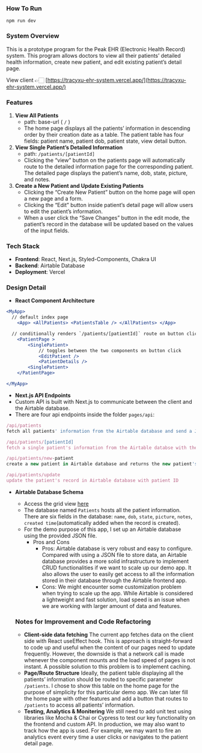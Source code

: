 ### **How To Run**

```
npm run dev
```

### **System Overview**

This is a prototype program for the Peak EHR (Electronic Health Record) system. This program allows doctors to view all their patients’ detailed health information, create new patient, and edit existing patient’s detail page.

View client 👉🏻 [https://tracyxu-ehr-system.vercel.app/](https://tracyxu-ehr-system.vercel.app/)

### **Features**

1. **View All Patients**
   - path: base-url ( `/` )
   - The home page displays all the patients’ information in descending order by their creation date as a table. The patient table has four fields: patient name, patient dob, patient state, view detail button.
2. **View Single Patient’s Detailed Information**
   - path: `/patients/[patientId]`
   - Clicking the “view” button on the patients page will automatically route to the detailed information page for the corresponding patient. The detailed page displays the patient’s name, dob, state, picture, and notes.
3. **Create a New Patient and Update Existing Patients**
   - Clicking the “Create New Patient” button on the home page will open a new page and a form.
   - Clicking the “Edit” button inside patient’s detail page will allow users to edit the patient’s information.
   - When a user click the “Save Changes” button in the edit mode, the patient’s record in the database will be updated based on the values of the input fields.

### **Tech Stack**

- **Frontend**: React, Next.js, Styled-Components, Chakra UI
- **Backend**: Airtable Database
- **Deployment**: Vercel

### **Design Detail**

- **React Component Architecture**

```jsx
<MyApp>
  // default index page
	<App> <AllPatients> <PatientsTable /> </AllPatients> </App>

  // conditionally renders `/patients/[patientId]` route on button click
	<PatientPage >
		<SinglePatient>
			// toggles between the two components on button click
			<EditPatient />
			<PatientDetails />
		<SinglePatient>
	</PatientPage>

</MyApp>
```

- **Next.js API Endpoints**
- Custom API is built with Next.js to communicate between the client and the Airtable database.
- There are four api endpoints inside the folder `pages/api`:

```jsx
/api/patients
fetch all patients' information from the Airtable database and send a JSON response to the frontend

/api/patients/[patientId]
fetch a single patient's information from the Airtable databse with the patient's record Id and send a JSON response to the frontend

/api/patients/new-patient
create a new patient in Airtable database and returns the new patient's record ID

/api/patients/update
update the patient's record in Airtable database with patient ID
```

- **Airtable Database Schema**

  - Access the grid view [here](https://airtable.com/shr88tt8ThhqRLMiU)
  - The database named `Patients` hosts all the patient information. There are six fields in the database: `name`, `dob`, `state`, `picture`, `notes`, `created time`(automatically added when the record is created).
  - For the demo purpose of this app, I set up an Airtable database using the provided JSON file.
    - Pros and Cons
      - Pros: Airtable database is very robust and easy to configure. Compared with using a JSON file to store data, an Airtable database provides a more solid infrastructure to implement CRUD functionalities if we want to scale up our demo app. It also allows the user to easily get access to all the information stored in their database through the Airtable frontend app.
      - Cons: We might encounter some customization problem when trying to scale up the app. While Airtable is considered a lightweight and fast solution, load speed is an issue when we are working with larger amount of data and features.

  ### **Notes for Improvement and Code Refactoring**

  - **Client-side data fetching**
    The current app fetches data on the client side with React useEffect hook. This is approach is straight-forward to code up and useful when the content of our pages need to update frequently. However, the downside is that a network call is made whenever the component mounts and the load speed of pages is not instant. A possible solution to this problem is to implement caching.
  - **Page/Route Structure**
    Ideally, the patient table displaying all the patients’ information should be routed to specific parameter `/patients`. I chose to show this table on the home page for the purpose of simplicity for this particular demo app. We can later fill the home page with other features and add a button that routes to `/patients` to access all patients’ information.
  - **Testing, Analytics & Monitering**
    We still need to add unit test using libraries like Mocha & Chai or Cypress to test our key functionality on the frontend and custom API. In production, we may also want to track how the app is used. For example, we may want to fire an analytics event every time a user clicks or navigates to the patient detail page.
